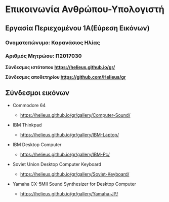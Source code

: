 # Επικοινωνία Ανθρώπου-Υπολογιστή
## Εργασία Περιεχομένου 1Α(Εύρεση Εικόνων)
### Ονοματεπώνυμο: Καρανάσιος Ηλίας
### Αριθμός Μητρώου: Π2017030

**Σύνδεσμος ιστότοπου https://helieus.github.io/gr/**

**Σύνδεσμος αποθετηρίου https://github.com/Helieus/gr**


## Σύνδεσμοι εικόνων

* Commodore 64

  * https://helieus.github.io/gr/gallery/Computer-Sound/

* IBM Thinkpad

  * https://helieus.github.io/gr/gallery/IBM-Laptop/

* IBM Desktop Computer

  * https://helieus.github.io/gr/gallery/IBM-Pc/

* Soviet Union Desktop Computer Keyboard

  * https://helieus.github.io/gr/gallery/Soviet-Keyboard/

* Yamaha CX-5MII Sound Synthesizer for Desktop Computer

  * https://helieus.github.io/gr/gallery/Yamaha-JP/

